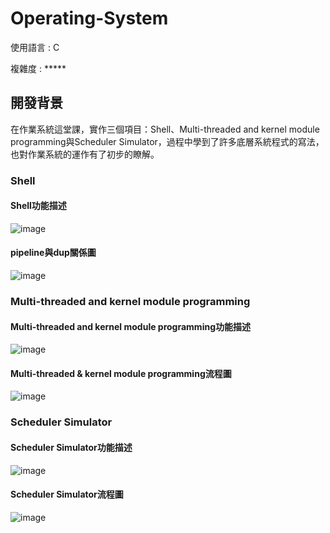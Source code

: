 # Operating-System

使用語言 : C 

複雜度 : *****

## 開發背景

在作業系統這堂課，實作三個項目：Shell、Multi-threaded and kernel module programming與Scheduler Simulator，過程中學到了許多底層系統程式的寫法，也對作業系統的運作有了初步的瞭解。

### Shell
#### Shell功能描述
![image](https://user-images.githubusercontent.com/90430653/221482731-92cd492a-0948-4e7a-9d91-e2a2bcece4f8.png)

#### pipeline與dup關係圖
![image](https://user-images.githubusercontent.com/90430653/221482824-d1df599c-c4d2-4c65-a70c-9f70df878141.png)

### Multi-threaded and kernel module programming
#### Multi-threaded and kernel module programming功能描述
![image](https://user-images.githubusercontent.com/90430653/221483226-828b39db-6ccb-4e72-b2e4-fc2a6f5e3b2c.png)

#### Multi-threaded & kernel module programming流程圖
![image](https://user-images.githubusercontent.com/90430653/221483029-a5699aa1-f677-4f78-b558-033f8f33812e.png)

### Scheduler Simulator
#### Scheduler Simulator功能描述
![image](https://user-images.githubusercontent.com/90430653/221483300-d673ce80-1b04-4db1-8678-6d663e60f9f9.png)

#### Scheduler Simulator流程圖
![image](https://user-images.githubusercontent.com/90430653/221483352-0adfc013-fde6-4a3a-8639-72b0d9367619.png)
